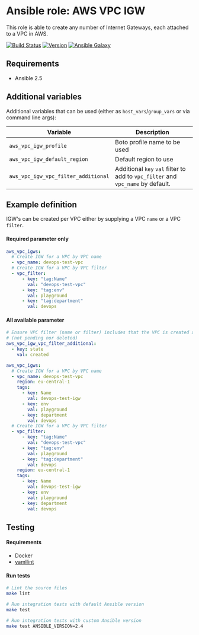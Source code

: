 # Ansible role: AWS VPC IGW

This role is able to create any number of Internet Gateways, each attached to a VPC in AWS.

[![Build Status](https://travis-ci.org/Flaconi/ansible-role-aws-vpc-igw.svg?branch=master)](https://travis-ci.org/Flaconi/ansible-role-aws-vpc-igw)
[![Version](https://img.shields.io/github/tag/Flaconi/ansible-role-aws-vpc-igw.svg)](https://github.com/Flaconi/ansible-role-aws-vpc-igw/tags)
[![Ansible Galaxy](https://img.shields.io/ansible/role/d/25920.svg)](https://galaxy.ansible.com/Flaconi/aws-vpc-igw/)

## Requirements

* Ansible 2.5


## Additional variables

Additional variables that can be used (either as `host_vars`/`group_vars` or via command line args):

| Variable                            | Description                  |
|-------------------------------------|------------------------------|
| `aws_vpc_igw_profile`               | Boto profile name to be used |
| `aws_vpc_igw_default_region`        | Default region to use        |
| `aws_vpc_igw_vpc_filter_additional` | Additional `key` `val` filter to add to `vpc_filter` and `vpc_name` by default. |


## Example definition

IGW's can be created per VPC either by supplying a VPC `name` or a VPC `filter`.

#### Required parameter only

```yml
aws_vpc_igws:
  # Create IGW for a VPC by VPC name
  - vpc_name: devops-test-vpc
  # Create IGW for a VPC by VPC filter
  - vpc_filter:
      - key: "tag:Name"
        val: "devops-test-vpc"
      - key: "tag:env"
        val: playground
      - key: "tag:department"
        val: devops
```

#### All available parameter
```yml
# Ensure VPC filter (name or filter) includes that the VPC is created already
# (not pending nor deleted)
aws_vpc_igw_vpc_filter_additional:
  - key: state
    val: created

aws_vpc_igws:
  # Create IGW for a VPC by VPC name
  - vpc_name: devops-test-vpc
    region: eu-central-1
    tags:
      - key: Name
        val: devops-test-igw
      - key: env
        val: playground
      - key: department
        val: devops
  # Create IGW for a VPC by VPC filter
  - vpc_filter:
      - key: "tag:Name"
        val: "devops-test-vpc"
      - key: "tag:env"
        val: playground
      - key: "tag:department"
        val: devops
    region: eu-central-1
    tags:
      - key: Name
        val: devops-test-igw
      - key: env
        val: playground
      - key: department
        val: devops
```


## Testing

#### Requirements

* Docker
* [yamllint](https://github.com/adrienverge/yamllint)

#### Run tests

```bash
# Lint the source files
make lint

# Run integration tests with default Ansible version
make test

# Run integration tests with custom Ansible version
make test ANSIBLE_VERSION=2.4
```
